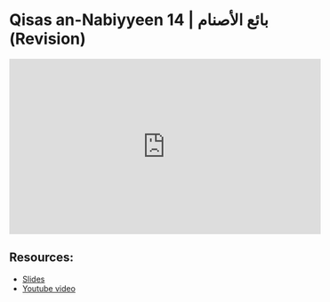# Qisas an-Nabiyyeen 14 | بائع الأصنام (Revision)

<iframe width="560" height="315" src="https://www.youtube-nocookie.com/embed/83tFmD_fNPo?start=0" frameborder="0" allow="accelerometer; autoplay; encrypted-media; gyroscope; picture-in-picture" allowfullscreen="allowfullscreen"></iframe><BR>



## Resources:
- [Slides](https://github.com/arshare/resources_balagha_pdfs)
- [Youtube video](83tFmD_fNPo)
